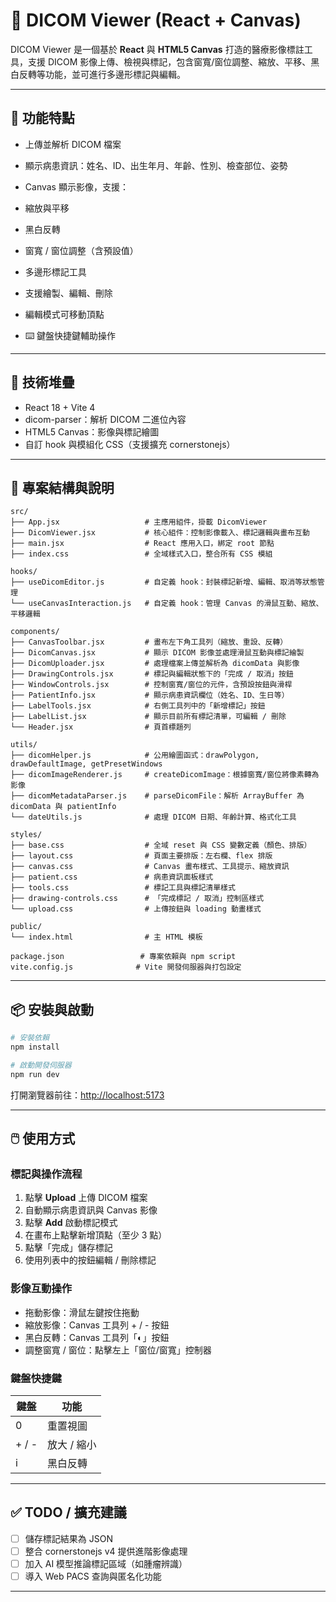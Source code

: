 # 🩻 DICOM Viewer (React + Canvas)

DICOM Viewer 是一個基於 **React** 與 **HTML5 Canvas** 打造的醫療影像標註工具，支援 DICOM 影像上傳、檢視與標記，包含窗寬/窗位調整、縮放、平移、黑白反轉等功能，並可進行多邊形標記與編輯。

---

## 🚀 功能特點

  * 上傳並解析 DICOM 檔案
  * 顯示病患資訊：姓名、ID、出生年月、年齡、性別、檢查部位、姿勢
  * Canvas 顯示影像，支援：

  * 縮放與平移
  * 黑白反轉
  * 窗寬 / 窗位調整（含預設值）
  * 多邊形標記工具

  * 支援繪製、編輯、刪除
  * 編輯模式可移動頂點
  * ⌨️ 鍵盤快捷鍵輔助操作

---

## 🧰 技術堆疊

* React 18 + Vite 4
* dicom-parser：解析 DICOM 二進位內容
* HTML5 Canvas：影像與標記繪圖
* 自訂 hook 與模組化 CSS（支援擴充 cornerstonejs）

---

## 📁 專案結構與說明

```
src/
├── App.jsx                   # 主應用組件，掛載 DicomViewer
├── DicomViewer.jsx           # 核心組件：控制影像載入、標記邏輯與畫布互動
├── main.jsx                  # React 應用入口，綁定 root 節點
├── index.css                 # 全域樣式入口，整合所有 CSS 模組

hooks/
├── useDicomEditor.js         # 自定義 hook：封裝標記新增、編輯、取消等狀態管理
└── useCanvasInteraction.js   # 自定義 hook：管理 Canvas 的滑鼠互動、縮放、平移邏輯

components/
├── CanvasToolbar.jsx         # 畫布左下角工具列（縮放、重設、反轉）
├── DicomCanvas.jsx           # 顯示 DICOM 影像並處理滑鼠互動與標記繪製
├── DicomUploader.jsx         # 處理檔案上傳並解析為 dicomData 與影像
├── DrawingControls.jsx       # 標記與編輯狀態下的「完成 / 取消」按鈕
├── WindowControls.jsx        # 控制窗寬/窗位的元件，含預設按鈕與滑桿
├── PatientInfo.jsx           # 顯示病患資訊欄位（姓名、ID、生日等）
├── LabelTools.jsx            # 右側工具列中的「新增標記」按鈕
├── LabelList.jsx             # 顯示目前所有標記清單，可編輯 / 刪除
└── Header.jsx                # 頁首標題列

utils/
├── dicomHelper.js            # 公用繪圖函式：drawPolygon, drawDefaultImage, getPresetWindows
├── dicomImageRenderer.js     # createDicomImage：根據窗寬/窗位將像素轉為影像
├── dicomMetadataParser.js    # parseDicomFile：解析 ArrayBuffer 為 dicomData 與 patientInfo
└── dateUtils.js              # 處理 DICOM 日期、年齡計算、格式化工具

styles/
├── base.css                  # 全域 reset 與 CSS 變數定義（顏色、排版）
├── layout.css                # 頁面主要排版：左右欄、flex 排版
├── canvas.css                # Canvas 畫布樣式、工具提示、縮放資訊
├── patient.css               # 病患資訊面板樣式
├── tools.css                 # 標記工具與標記清單樣式
├── drawing-controls.css      # 「完成標記 / 取消」控制區樣式
└── upload.css                # 上傳按鈕與 loading 動畫樣式

public/
└── index.html                # 主 HTML 模板

package.json                 # 專案依賴與 npm script
vite.config.js              # Vite 開發伺服器與打包設定
```

---

## 📦 安裝與啟動

```bash
# 安裝依賴
npm install

# 啟動開發伺服器
npm run dev
```

打開瀏覽器前往：[http://localhost:5173](http://localhost:5173)

---

## 🖱️ 使用方式

### 標記與操作流程

1. 點擊 **Upload** 上傳 DICOM 檔案
2. 自動顯示病患資訊與 Canvas 影像
3. 點擊 **Add** 啟動標記模式
4. 在畫布上點擊新增頂點（至少 3 點）
5. 點擊「完成」儲存標記
6. 使用列表中的按鈕編輯 / 刪除標記

### 影像互動操作

* 拖動影像：滑鼠左鍵按住拖動
* 縮放影像：Canvas 工具列 + / - 按鈕
* 黑白反轉：Canvas 工具列「◐」按鈕
* 調整窗寬 / 窗位：點擊左上「窗位/窗寬」控制器

### 鍵盤快捷鍵

| 鍵盤    | 功能      |
| ----- | ------- |
| 0     | 重置視圖    |
| + / - | 放大 / 縮小 |
| i     | 黑白反轉    |

---

## ✅ TODO / 擴充建議

* [ ] 儲存標記結果為 JSON
* [ ] 整合 cornerstonejs v4 提供進階影像處理
* [ ] 加入 AI 模型推論標記區域（如腫瘤辨識）
* [ ] 導入 Web PACS 查詢與匿名化功能

---



